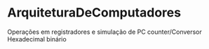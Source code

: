 # ArquiteturaDeComputadores
Operações em registradores e simulação de PC counter/Conversor Hexadecimal binário
